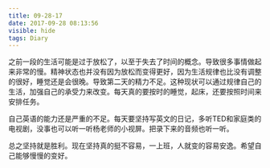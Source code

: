 ```yaml
---
title: 09-28-17
date: 2017-09-28 08:13:56
visible: hide
tags: Diary
---
```


之前一段的生活可能是过于放松了，以至于失去了时间的概念。导致很多事情做起来非常的慢。精神状态也并没有因为放松而变得更好，因为生活规律也比没有调整的很好，睡觉还是会很晚。导致第二天的精力不足。这种现状可以通过规律自己的生活，加强自己的承受力来改变。每天真的要按时的睡觉，起床，还要按照时间来安排任务。

自己英语的能力还是严重的不足。每天要坚持写英文的日记，多听TED和家庭类的电视剧，没事也可以听一听杨老师的小视屏。把录下来的音频也听一听。

总之坚持就是胜利。现在坚持真的挺不容易，一上班，人就变的容易安逸。希望自己能够慢慢的变好。
